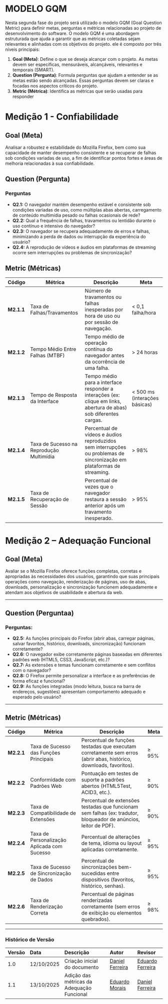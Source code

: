 # MODELO GQM 

Nesta segunda fase do projeto será utilizado o modelo GQM (Goal Question Metric) para definir metas, perguntas e métricas relacionadas ao projeto de desenvolvimento do software. O modelo GQM é uma abordagem estruturada que ajuda a garantir que as métricas coletadas sejam relevantes e alinhadas com os objetivos do projeto. ele é composto por três níveis principais:

1. **Goal (Meta)**: Define o que se deseja alcançar com o projeto. As metas devem ser específicas, mensuráveis, alcançáveis, relevantes e temporais (SMART).
2. **Question (Pergunta)**: Formula perguntas que ajudam a entender se as metas estão sendo alcançadas. Essas perguntas devem ser claras e focadas nos aspectos críticos do projeto.
3. **Metric (Métrica)**: Identifica as métricas que serão usadas para responder

# **Medição 1 - Confiabilidade**

## Goal (Meta)

Analisar a robustez e estabilidade do Mozilla Firefox, bem como sua capacidade de manter desempenho consistente e se recuperar de falhas sob condições variadas de uso, a fim de identificar pontos fortes e áreas de melhoria relacionadas à sua confiabilidade.

## Question (Pergunta)

### Perguntas

- **Q2.1:** O navegador mantém desempenho estável e consistente sob condições variadas de uso, como múltiplas abas abertas, carregamento de conteúdo multimídia pesado ou falhas ocasionais de rede?
- **Q2.2:** Qual a frequência de falhas, travamentos ou lentidão durante o uso contínuo e intensivo do navegador?
- **Q2.3:** O navegador se recupera adequadamente de erros e falhas, minimizando a perda de dados ou interrupção da experiência do usuário?
- **Q2.4:** A reprodução de vídeos e áudios em plataformas de streaming ocorre sem interrupções ou problemas de sincronização?


## Metric (Métricas)

| Código    | Métrica                                         | Descrição                                                                                                         | Meta                      |
|-----------|-------------------------------------------------|-------------------------------------------------------------------------------------------------------------------|---------------------------|
| **M2.1.1** | Taxa de Falhas/Travamentos                     | Número de travamentos ou falhas inesperadas por hora de uso ou por sessão de navegação.                           | < 0,1 falha/hora          |
| **M2.1.2** | Tempo Médio Entre Falhas (MTBF)                 | Tempo médio de operação contínua do navegador antes da ocorrência de uma falha.                                   | > 24 horas                |
| **M2.1.3** | Tempo de Resposta da Interface                  | Tempo médio para a interface responder a interações (ex: clique em links, abertura de abas) sob diferentes cargas.| < 500 ms (interações básicas) |
| **M2.1.4** | Taxa de Sucesso na Reprodução Multimídia        | Percentual de vídeos e áudios reproduzidos sem interrupções ou problemas de sincronização em plataformas de streaming.| > 98%                     |
| **M2.1.5** | Taxa de Recuperação de Sessão                   | Percentual de vezes que o navegador restaura a sessão anterior após um travamento inesperado.                     | > 95%                     |

# **Medição 2 – Adequação Funcional**

## Goal (Meta)

Avaliar se o Mozilla Firefox oferece funções completas, corretas e apropriadas às necessidades dos usuários, garantindo que suas principais operações como navegação, renderização de páginas, uso de abas, downloads, personalização e sincronização funcionem adequadamente e atendam aos objetivos de usabilidade e abertura da web.

---

## Question (Perguntaa)
### Perguntas:

- **Q2.5:** As funções principais do Firefox (abrir abas, carregar páginas, salvar favoritos, histórico, downloads, sincronização) funcionam corretamente?  
- **Q2.6:** O navegador exibe corretamente páginas baseadas em diferentes padrões web (HTML5, CSS3, JavaScript, etc.)?  
- **Q2.7:** As extensões e temas funcionam corretamente e sem conflitos com o navegador?  
- **Q2.8:** O Firefox permite personalizar a interface e as preferências de forma eficaz e funcional?  
- **Q2.9:** As funções integradas (modo leitura, busca na barra de endereços, sugestões) apresentam comportamento adequado e esperado pelo usuário?

---

## Metric (Métricas)

| **Código** | **Métrica** | **Descrição** | **Meta** |
|-------------|-------------|----------------|-----------|
| **M2.2.1** | Taxa de Sucesso das Funções Principais | Percentual de funções testadas que executam corretamente sem erros (abrir abas, histórico, downloads, favoritos). | ≥ 95% |
| **M2.2.2** | Conformidade com Padrões Web | Pontuação em testes de suporte a padrões abertos (HTML5Test, ACID3, etc.). | ≥ 90% |
| **M2.2.3** | Taxa de Compatibilidade de Extensões | Percentual de extensões testadas que funcionam sem falhas (ex: tradutor, bloqueador de anúncios, leitor de PDF). | ≥ 90% |
| **M2.2.4** | Taxa de Personalização Aplicada com Sucesso | Percentual de alterações de tema, idioma ou layout aplicadas corretamente. | ≥ 95% |
| **M2.2.5** | Taxa de Sucesso de Sincronização de Dados | Percentual de sincronizações bem-sucedidas entre dispositivos (favoritos, histórico, senhas). | ≥ 95% |
| **M2.2.6** | Taxa de Renderização Correta | Percentual de páginas renderizadas corretamente (sem erros de exibição ou elementos quebrados). | ≥ 98% |

---

### **Histórico de Versão**

| Versão | Data       | Descrição                                         | Autor          | Revisor          |
| :----- | :--------- | :------------------------------------------------ | :------------- | :--------------- |
| 1.0    | 12/10/2025 | Criação inicial do documento                      | [Daniel Ferreira](https://github.com/Mach1r0)   | [Eduardo Ferreira](https://github.com/eduardoferre) |
| 1.1    | 13/10/2025 | Adição das métricas da Adequação Funcional        | [Eduardo Morais](https://github.com/Edumorais08)| [Daniel Ferreira](https://github.com/Mach1r0) |